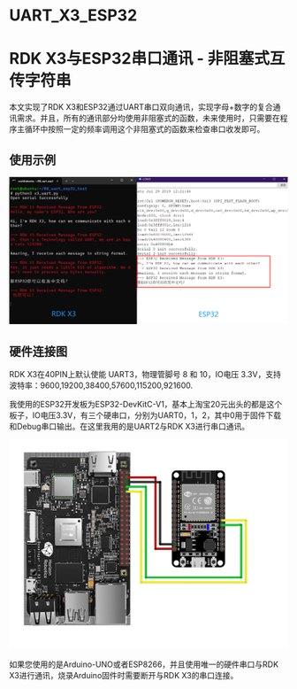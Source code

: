# UART_X3_ESP32

# RDK X3与ESP32串口通讯 - 非阻塞式互传字符串

本文实现了RDK X3和ESP32通过UART串口双向通讯，实现字母+数字的复合通讯需求。并且，所有的通讯部分均使用非阻塞式的函数，未来使用时，只需要在程序主循环中按照一定的频率调用这个非阻塞式的函数来检查串口收发即可。

## 使用示例

![demo](./pic/demo.png)

## 硬件连接图

RDK X3在40PIN上默认使能 UART3，物理管脚号 8 和 10，IO电压 3.3V，支持波特率：9600,19200,38400,57600,115200,921600.

我使用的ESP32开发板为ESP32-DevKitC-V1，基本上淘宝20元出头的都是这个板子，IO电压3.3V，有三个硬串口，分别为UART0，1，2，其中0用于固件下载和Debug串口输出。在这里我用的是UART2与RDK X3进行串口通讯。

![connect](./pic/connect.png)

如果您使用的是Arduino-UNO或者ESP8266，并且使用唯一的硬件串口与RDK X3进行通讯，烧录Arduino固件时需要断开与RDK X3的串口连接。
